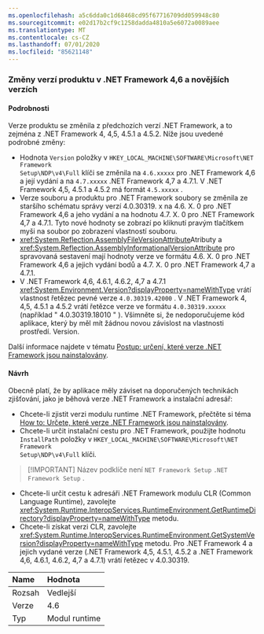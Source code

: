 ```yaml
---
ms.openlocfilehash: a5c6dda0c1d68468cd95f67716709dd059948c80
ms.sourcegitcommit: e02d17b2cf9c1258dadda4810a5e6072a0089aee
ms.translationtype: MT
ms.contentlocale: cs-CZ
ms.lasthandoff: 07/01/2020
ms.locfileid: "85621148"
---
```

### <a name="product-versioning-changes-in-the-net-framework-46-and-later-versions"></a>Změny verzí produktu v .NET Framework 4,6 a novějších verzích

#### <a name="details"></a>Podrobnosti

Verze produktu se změnila z předchozích verzí .NET Framework, a to zejména z .NET Framework 4, 4,5, 4.5.1 a 4.5.2. Níže jsou uvedené podrobné změny:<ul><li>Hodnota <code>Version</code> položky v <code>HKEY_LOCAL_MACHINE\SOFTWARE\Microsoft\NET Framework Setup\NDP\v4\Full</code> klíči se změnila na <code>4.6.xxxxx</code> pro .NET Framework 4,6 a její vydání a na <code>4.7.xxxxx</code> .NET Framework 4,7 a 4.7.1. V .NET Framework 4,5, 4.5.1 a 4.5.2 má formát <code>4.5.xxxxx</code> .</li><li>Verze souboru a produktu pro .NET Framework soubory se změnila ze staršího schématu správy verzí 4.0.30319. x na 4.6. X. 0 pro .NET Framework 4,6 a jeho vydání a na hodnotu 4.7. X. 0 pro .NET Framework 4,7 a 4.7.1. Tyto nové hodnoty se zobrazí po kliknutí pravým tlačítkem myši na soubor po zobrazení vlastností souboru.</li><li><xref:System.Reflection.AssemblyFileVersionAttribute>Atributy a <xref:System.Reflection.AssemblyInformationalVersionAttribute> pro spravovaná sestavení mají hodnoty verze ve formátu 4.6. X. 0 pro .NET Framework 4,6 a jejich vydání bodů a 4.7. X. 0 pro .NET Framework 4,7 a 4.7.1.</li><li>V .NET Framework 4,6, 4.6.1, 4.6.2, 4,7 a 4.7.1 <xref:System.Environment.Version?displayProperty=nameWithType> vrátí vlastnost řetězec pevné verze <code>4.0.30319.42000</code> . V .NET Framework 4, 4,5, 4.5.1 a 4.5.2 vrátí řetězce verze ve formátu <code>4.0.30319.xxxxx</code> (například &quot; 4.0.30319.18010 &quot; ). Všimněte si, že nedoporučujeme kód aplikace, který by měl mít žádnou novou závislost na vlastnosti prostředí. Version.</li></ul>Další informace najdete v tématu [Postup: určení, které verze .NET Framework jsou nainstalovány](~/docs/framework/migration-guide/how-to-determine-which-versions-are-installed.md).

#### <a name="suggestion"></a>Návrh

Obecně platí, že by aplikace měly záviset na doporučených technikách zjišťování, jako je běhová verze .NET Framework a instalační adresář:<ul><li>Chcete-li zjistit verzi modulu runtime .NET Framework, přečtěte si téma [How to: Určete, které verze .NET Framework jsou nainstalovány](~/docs/framework/migration-guide/how-to-determine-which-versions-are-installed.md).</li><li>Chcete-li určit instalační cestu pro .NET Framework, použijte hodnotu <code>InstallPath</code> položky v <code>HKEY_LOCAL_MACHINE\SOFTWARE\Microsoft\NET Framework Setup\NDP\v4\Full</code> klíči.</li></ul> <blockquote> [!IMPORTANT] Název podklíče není <code>NET Framework Setup</code> <code>.NET Framework Setup</code> .</blockquote> <ul><li>Chcete-li určit cestu k adresáři .NET Framework modulu CLR (Common Language Runtime), zavolejte <xref:System.Runtime.InteropServices.RuntimeEnvironment.GetRuntimeDirectory?displayProperty=nameWithType> metodu.</li><li>Chcete-li získat verzi CLR, zavolejte <xref:System.Runtime.InteropServices.RuntimeEnvironment.GetSystemVersion?displayProperty=nameWithType> metodu. Pro .NET Framework 4 a jejich vydané verze (.NET Framework 4,5, 4.5.1, 4.5.2 a .NET Framework 4,6, 4.6.1, 4.6.2, 4,7 a 4.7.1) vrátí řetězec v 4.0.30319.</li></ul>

| Name    | Hodnota       |
|:--------|:------------|
| Rozsah   |Vedlejší|
|Verze|4.6|
|Typ|Modul runtime|
